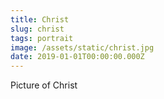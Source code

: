 ```yaml
---
title: Christ
slug: christ
tags: portrait
image: /assets/static/christ.jpg
date: 2019-01-01T00:00:00.000Z
---
```

Picture of Christ
